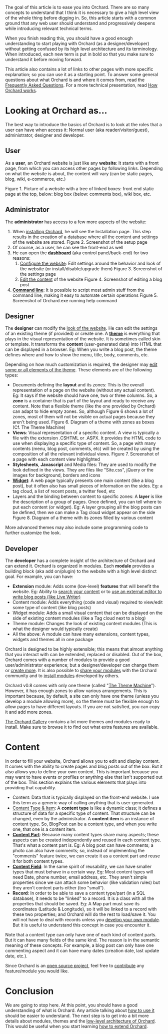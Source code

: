 

The goal of this article is to ease you into Orchard. There are so many concepts to understand that I think it is necessary to give a high level view of the whole thing before digging in. So, this article starts with a common ground that any web user should understand and progressively deepens while introducing relevant technical terms.

When you finish reading this, you should have a good enough understanding to start playing with Orchard (as a designer/developer) without getting confused by its high level architecture and its terminology. When introduced, each new term is put in bold so that you make sure to understand it before moving forward.

This article also contains a lot of links to other pages with more specific explanation; so you can use it as a starting point. To answer some general questions about what Orchard is and where it comes from, read the [Frequently Asked Questions](frequently-asked-questions). For a more technical presentation, read [How Orchard works](How-Orchard-works).


# Looking at Orchard as...
The best way to introduce the basics of Orchard is to look at the roles that a user can have when access it: Normal user (aka reader/visitor/guest), administrator, designer and developer.

## User
As a **user**, an Orchard website is just like any **website**: It starts with a front page, from which you can access other pages by following links. Depending on what the website is about, the content will vary (can be static pages, blog, wiki, e-commerce, etc.)

Figure 1. Picture of a website with a tree of linked boxes: front end static page at the top, below: blog box (below: comments box), wiki box, etc.

## Administrator
The **administrator** has access to a few more aspects of the website:

1. When [installing Orchard](Installing-Orchard), he will see the Installation page. This step results in the creation of a database where all the content and settings of the website are stored.
Figure 2. Screenshot of the setup page
1. Of course, as a user, he can see the front-end as well
2. He can open the **[dashboard](Getting-Around-the-Admin-Panel)** (aka control panel/back-end) for two reasons:
    1. [Configure the website](Getting-Started): Edit settings around the behavior and look of the website (or install/disable/upgrade them)
Figure 3. Screenshot of the settings page
    1. [Edit the content](Getting-Started) of the website
Figure 4. Screenshot of editing a blog post
1. **[Command line](Using-the-command-line-interface)**: It is possible to script most admin stuff from the command line, making it easy to automate certain operations
Figure 5. Screenshot of Orchard.exe running help command

## Designer
The **designer** can modify the [look of the website](Previewing-and-applying-a-theme). He can edit the settings of an existing theme (if provided) or create one.
A **[theme](Anatomy-of-a-theme)** is everything that plays in the visual representation of the website. It is sometimes called skin or template. It transforms the **content** (user-generated data) into HTML that can be displayed in a browser. Eg: When you write a blog post, the theme defines where and how to show the menu, title, body, comments, etc.

Depending on how much customization is required, the designer may [edit some or all elements of the theme](Customizing-the-default-theme). These elements are of the following types:

* Documents defining the **layout** and its zones: This is the overall representation of a page on the website (without any actual content). Eg: It says if the website should have one, two or three columns. So, a **zone** is a container that is part of the layout and ready to receive any content. Note that a flexible theme (like the one provided by Orchard) can adapt to hide empty zones. So, although Figure 6 shows a lot of zones, most of them will not be visible on actual pages because they aren't being used.
Figure 6. Diagram of a theme with zones as boxes (Cf. The Theme Machine)
* **Views**: Visual representation of a specific content. A view is typically a file with the extension .CSHTML or .ASPX. It provides the HTML code to use when displaying a specific type of content. So, a page with many contents (menu, blog post, comments, etc) will be created by using the composition of all the relevant individual views.
Figure 7. Screenshot of a page with each content view highlighted
* **Stylesheets**, **Javascript** and Media files: They are used to modify the look defined in the views. They are files like "Site.css", jQuery or the images for background, borders and icons
* **[Widget](Managing-widgets)**: A web page typically presents one main content (like a blog post), but it often also has small pieces of information on the sides. Eg: a tag cloud, a list of recent posts, a twitter feed, etc
* Layers and the binding between content to specific zones: A **layer** is like the description of a group of pages. Once defined, you can tell where to put each content (or widget). Eg: A layer grouping all the blog posts can be defined, then we can make a Tag cloud widget appear on the side
Figure 8. Diagram of a theme with its zones filled by various content 

More advanced themes may also include some programming code to further customize the look.

## Developer
The **developer** has a complete insight of the architecture of Orchard and can extend it.
Orchard is organized in modules. Each **module** provides a building block (aka add on/plugin) to the website with a high level distinct goal. For example, you can have:

* **Extension** module: Adds some (low-level) **features** that will benefit the website. Eg: Ability to [search your content](Search-and-indexing) or to [use an external editor to write blog posts (like Live Writer)](Blogging-with-LiveWriter)
* Content module: Adds everything (code and visual) required to view/edit some type of content (like blog posts)
* Widget module: Adds a small visual content that can be displayed on the side of existing content modules (like a Tag cloud next to a blog)
* Theme module: Changes the look of existing content modules (This is what the designer would typically create)
* All the above: A module can have many extensions, content types, widgets and themes all in one package 

Orchard is designed to be highly extensible; this means that almost anything that you interact with can be extended, replaced or disabled.
Out of the box, Orchard comes with a number of modules to provide a good user/administrator experience; but a designer/developer can change them or [create more](Building-a-hello-world-module). It is also possible to [share your modules](Packaging-and-sharing-a-module) with the Orchard community and to [install modules](Installing-and-upgrading-modules) developed by others.

Orchard v0.8 comes with only one theme (called "[The Theme Machine](Anatomy-of-a-theme)"). However, it has enough zones to allow various arrangements. This is important because, by default, a site can only have one theme (unless you develop a module allowing more), so the theme must be flexible enough to allow pages to have different layouts. If you are not satisfied, you can copy it and add more zones.

[The Orchard Gallery](Gallery-overview) contains a lot more themes and modules ready to install. Make sure to browse it to find out what extra features are available.

# Content
In order to fill your website, Orchard allows you to edit and display content. It comes with the ability to create pages and blog posts out of the box. But it also allows you to define your own content. This is important because you may want to have events or profiles or anything else that isn't supported out of the box. This section explains the various elements that plays into providing that capability.

* Content: Data that is typically displayed on the front-end website. I use this term as a generic way of calling anything that is user-generated.
* [Content Type &amp; Item](Creating-custom-content-types): A **content type** is like a dynamic class; it defines a structure of data for a specific type of content. That structure can be changed, even by the administrator. A **content item** is an instance of content type. So, BlogPost can be a content type, and when you write one, that one is a content item.
* **[Content Part](Writing-a-content-part)**: Because many content types share many aspects; these aspects can be created independently and reused in each content type. That's what a content part is. Eg: A blog post can have comments; a photo can also have comments; so, instead of implementing the "comments" feature twice, we can create it as a content part and reuse it for both content types.
* **[Content Field](Creating-a-custom-field-type)**: In the same spirit of reusability, we can have smaller types that must behave in a certain way. Eg: Most content types will need Date, phone number, email address, etc. They aren't simple properties since we can attach some behavior (like validation rules) but they aren't content parts either (too "small"). 
* **Record**: In order to be able to save a content type/part (in a SQL database), it needs to be "linked" to a record. It is a class with all the properties that should be saved. Eg: A Map part must save its coordinates (Latitude &amp; Longitude), so it will be linked to a record with these two properties; and Orchard will do the rest to load/save it. You will not have to deal with records unless you [develop your own module](Building-a-hello-world-module). But it is useful to understand this concept in case you encounter it.

Note that a content type can only have one of each kind of content parts. But it can have many fields of the same kind. The reason is in the semantic meaning of these concepts. For example, a blog post can only have one commenting aspect and it can have many dates (creation date, last update date, etc.).

Since Orchard is an [open source project](frequently-asked-questions), feel free to [contribute](Contributing-patches) any feature/module you would like.

# Conclusion
We are going to stop here. At this point, you should have a good understanding of what is Orchard. Any article talking about [how to use it](MainPage) should be easier to understand. The next step is to get into a bit more details about modules, themes and the [low-level architecture of Orchard](How-Orchard-works). This would be useful when you start learning [how to extend Orchard](Building-a-hello-world-module).
